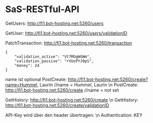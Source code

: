 # SaS-RESTful-API


GetUsers: http://fi1.bot-hosting.net:5260/users

GetUser: http://fi1.bot-hosting.net:5260/users/validationID

PatchTransaction: http://fi1.bot-hosting.net:5260/transaction

```
{
    "validation_active": "Vt7MOgWGWm",
    "validation_passive": "rVUoPYJ0pS",
    "money": 24
}
```

name ist optional
PostCreate: http://fi1.bot-hosting.net:5260/create?name=Hummel, Laurin      //name = Hummel, Laurin  \n
PostCreate: http://fi1.bot-hosting.net:5260/create                          //name = not set


GetHistory: http://fi1.bot-hosting.net:5260/create \n
GetHistory: http://fi1.bot-hosting.net:5260/create/validationID

API-Key wird über den header übertragen: \n
Authentication: KEY